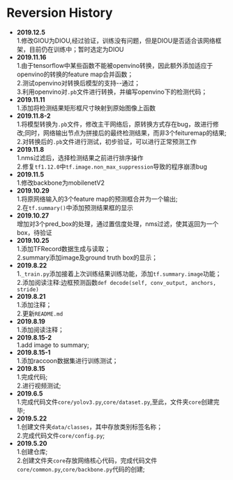 Reversion History     
========================================      
* **2019.12.5**     
1.修改GIOU为DIOU,经过验证，训练没有问题，但是DIOU是否适合该网络框架，目前仍在训练中；暂时选定为DIOU        
* **2019.11.16**     
1.由于tensorflow中某些函数不能被openvino转换，因此额外添加适应于
openvino的转换的feature map合并函数；       
2.测试openvino对转换后模型的支持--通过；       
3.利用openvino对`.pb`文件进行转换，并编写openvino下的检测代码；            
* **2019.11.11**     
1.添加将检测结果矩形框尺寸映射到原始图像上函数         
* **2019.11.8-2**      
1.将模型转换为`.pb`文件，修改主干网络后，原转换方式存在bug，故进行修改;同时，网络输出节点为拼接后的最终检测结果，而非3个feituremap的结果;      
2.对转换后的`.pb`文件进行测试，初步验证，可以进行正常预测工作     
* **2019.11.8**     
1.nms过滤后，选择检测结果之前进行排序操作       
2.修复`tf1.12.0`中`tf.image.non_max_suppression`导致的程序崩溃bug    
* **2019.11.5**      
1.修改backbone为mobilenetV2       
* **2019.10.29**        
1.将原网络输入的3个feature map的预测框合并为一个输出;    
2.在`tf.summary()`中添加预测结果框的显示            
* **2019.10.27**     
增加对3个pred_box的处理，通过置信度处理，nms过滤，使其返回为一个box，待验证    
* **2019.10.25**     
1.添加TFRecord数据生成与读取；        
2.summary添加image及ground truth box的显示；       
* **2019.8.22**      
1.`_train.py`添加接着上次训练结果训练功能，添加`tf.summary.image`功能；      
2.添加阅读注释:边框预测函数`def decode(self, conv_output, anchors, stride)`     
* **2019.8.21**   
1.添加注释；    
2.更新`README.md`       
* **2019.8.19**      
1.添加阅读注释；    
* **2019.8.15-2**             
1.add image to summary;          
* **2019.8.15-1**    
1.添加raccoon数据集进行训练测试；           
* **2019.8.15**   
1.完成代码;    
2.进行视频测试;      
* **2019.6.5**    
1.完成代码文件`core/yolov3.py`,`core/dataset.py`,至此，文件夹`core`创建完毕;     
* **2019.5.22**   
1.创建文件夹`data/classes`，其中存放类别标签名称；    
2.完成代码文件`core/config.py`;      
* **2019.5.20**     
1.创建仓库;   
2.创建文件夹`core`存放网络核心代码，完成代码文件`core/common.py`,`core/backbone.py`代码的创建;    
